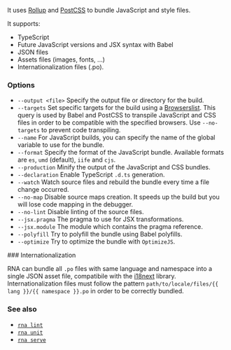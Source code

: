 It uses [Rollup](https://rollupjs.org/) and [PostCSS](https://postcss.org/) to bundle JavaScript and style files.

It supports:
* TypeScript
* Future JavaScript versions and JSX syntax with Babel
* JSON files
* Assets files (images, fonts, ...)
* Internationalization files (.po).

### Options

* `--output <file>` Specify the output file or directory for the build.
* `--targets` Set specific targets for the build using a [Browserslist](https://github.com/browserslist/browserslist). This query is used by Babel and PostCSS to transpile JavaScript and CSS files in order to be compatible with the specified browsers. Use `--no-targets` to prevent code transpiling.
* `--name` For JavaScript builds, you can specify the name of the global variable to use for the bundle.
* `--format` Specify the format of the JavaScript bundle. Available formats are `es`, `umd` (default), `iife` and `cjs`.
* `--production` Minify the output of the JavaScript and CSS bundles.
* `--declaration` Enable TypeScript `.d.ts` generation.
* `--watch` Watch source files and rebuild the bundle every time a file change occurred.
* `--no-map` Disable source maps creation. It speeds up the build but you will lose code mapping in the debugger.
* `--no-lint` Disable linting of the source files.
* `--jsx.pragma` The pragma to use for JSX transformations.
* `--jsx.module` The module which contains the pragma reference.
* `--polyfill` Try to polyfill the bundle using Babel polyfills.
* `--optimize` Try to optimize the bundle with `OptimizeJS`.

### Internationalization

RNA can bundle all `.po` files with same language and namespace into a single JSON asset file, compatibile with the [i18next](https://www.i18next.com/) library.
Internationalization files must follow the pattern `path/to/locale/files/{{ lang }}/{{ namespace }}.po` in order to be correctly bundled.

### See also

* [`rna lint`](../lint/)
* [`rna unit`](../unit/)
* [`rna serve`](../serve/)
